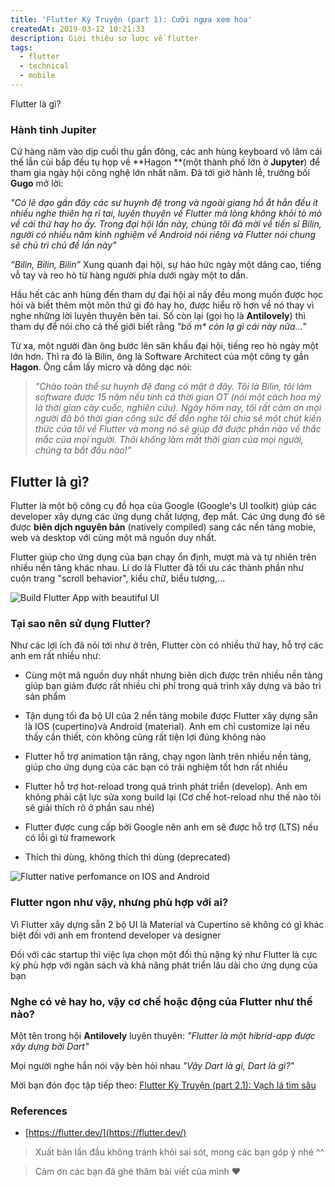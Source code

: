 ```yaml
---
title: 'Flutter Kỳ Truyện (part 1): Cưỡi ngựa xem hoa'
createdAt: 2019-03-12 10:21:33
description: Giới thiệu sơ lược về flutter
tags:
  - flutter
  - technical
  - mobile
---
```


Flutter là gì?

### Hành tinh Jupiter

Cứ hàng năm vào dịp cuối thu gần đông, các anh hùng keyboard võ lâm cái thế lẫn cùi bắp đều tụ họp về **Hagon **(một thành phố lớn ở **Jupyter**) để tham gia ngày hội công nghệ lớn nhất năm. Đã tới giờ hành lễ, trưởng bối **Gugo** mở lời:

_"Có lẽ dạo gần đây các sư huynh đệ trong và ngoài giang hồ ắt hẳn đều ít nhiều nghe thiên hạ rỉ tai, luyên thuyên về Flutter mà lòng không khỏi tò mò về cái thứ hay ho ấy. Trong đại hội lần này, chúng tôi đã mời về tiến sĩ Bilin, người có nhiều năm kinh nghiệm về Android nói riêng và Flutter nói chung sẽ chủ trì chủ đề lần này"_

_“Bilin, Bilin, Bilin”_ Xung quanh đại hội, sự háo hức ngày một dâng cao, tiếng vỗ tay và reo hò từ hàng người phía dưới ngày một to dần.

Hầu hết các anh hùng đến tham dự đại hội ai nấy đều mong muốn được học hỏi và biết thêm một môn thứ gì đó hay ho, được hiểu rõ hơn về nó thay vì nghe những lời luyên thuyên bên tai. Số còn lại (gọi họ là **Antilovely**) thì tham dự để nói cho cả thế giới biết rằng _"bố m\* còn lạ gì cái này nữa..."_

Từ xa, một người đàn ông bước lên sân khấu đại hội, tiếng reo hò ngày một lớn hơn. Thì ra đó là Bilin, ông là Software Architect của một công ty gần **Hagon**. Ông cầm lấy micro và dõng dạc nói:

> _"Chào toàn thể sư huynh đệ đang có mặt ở đây. Tôi là Bilin, tôi làm software được 15 năm nếu tính cả thời gian OT (nói một cách hoa mỹ là thời gian cày cuốc, nghiên cứu). Ngày hôm nay, tôi rất cảm ơn mọi người đã bỏ thời gian công sức để đến nghe tôi chia sẽ một chút kiến thức của tôi về Flutter và mong nó sẽ giúp đỡ được phần nào về thắc mắc của mọi người. Thôi không làm mất thời gian của mọi người, chúng ta bắt đầu nào!"_

## Flutter là gì?

Flutter là một bộ công cụ đồ họa của Google (Google's UI toolkit) giúp các developer xây dựng các ứng dụng chất lượng, đẹp mắt. Các ứng dụng đó sẽ được **biên dịch nguyên bản** (natively compiled) sang các nền tảng mobie, web và desktop với cùng một mã nguồn duy nhất.

Flutter giúp cho ứng dụng của bạn chạy ổn định, mượt mà và tự nhiên trên nhiều nền tảng khác nhau. Lí do là Flutter đã tối ưu các thành phần như cuộn trang "scroll behavior", kiểu chữ, biểu tượng,...

![Build Flutter App with beautiful UI](https://cdn-images-1.medium.com/max/2000/1*9Oy0zO_ZkxVVKxWw1AOn1w.gif)

### Tại sao nên sử dụng Flutter?

Như các lợi ích đã nói tới như ở trên, Flutter còn có nhiều thứ hay, hỗ trợ các anh em rất nhiều như:

- Cùng một mã nguồn duy nhất nhưng biên dịch được trên nhiều nền tảng giúp bạn giảm được rất nhiều chi phí trong quá trình xây dựng và bảo trì sản phẩm

- Tận dụng tối đa bộ UI của 2 nền tảng mobile được Flutter xây dựng sẵn là IOS (cupertino)và Android (material). Anh em chỉ customize lại nếu thấy cần thiết, còn không cũng rất tiện lợi đúng không nào

- Flutter hỗ trợ animation tận răng, chạy ngon lành trên nhiều nền tảng, giúp cho ứng dụng của các bạn có trải nghiệm tốt hơn rất nhiều

- Flutter hỗ trợ hot-reload trong quá trình phát triển (develop). Anh em không phải cật lực sửa xong build lại (Cơ chế hot-reload như thế nào tôi sẽ giải thích rõ ở phần sau nhé)

- Flutter được cung cấp bởi Google nên anh em sẽ được hỗ trợ (LTS) nếu có lỗi gì từ framework

- Thích thì dùng, không thích thì dùng (deprecated)

![Flutter native perfomance on IOS and Android](https://cdn-images-1.medium.com/max/2000/1*s6XA0f_rzVaLLeAvvO1KoA.gif)

### Flutter ngon như vậy, nhưng phù hợp với ai?

Vì Flutter xây dựng sẵn 2 bộ UI là Material và Cupertino sẽ không có gì khác biệt đối với anh em frontend developer và designer

Đối với các startup thì việc lựa chọn một đối thủ nặng ký như Flutter là cực kỳ phù hợp với ngân sách và khả năng phát triển lâu dài cho ứng dụng của bạn

### Nghe có vẻ hay ho, vậy cơ chế hoặc động của Flutter như thế nào?

Một tên trong hội **Antilovely** luyên thuyên: _"Flutter là một hibrid-app được xây dựng bởi Dart"_

Mọi người nghe hắn nói vậy bèn hỏi nhau _"Vậy Dart là gì, Dart là gì?"_

Mời bạn đón đọc tập tiếp theo: [Flutter Kỳ Truyện (part 2.1): Vạch lá tìm sâu](/posts/flutter-architecture-layer)

### References

- [https://flutter.dev/](https://flutter.dev/)

> Xuất bản lần đầu không tránh khỏi sai sót, mong các bạn góp ý nhé ^^

> Cảm ơn các bạn đã ghé thăm bài viết của mình ❤
